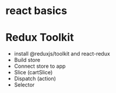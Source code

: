 # react basics

# Redux Toolkit
- install @reduxjs/toolkit and react-redux
- Build store 
- Connect store to app
- Slice (cartSlice)
- Dispatch (action)
- Selector